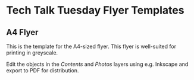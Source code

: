 Tech Talk Tuesday Flyer Templates
=================================

A4 Flyer
--------
This is the template for the A4-sized flyer. This flyer is well-suited
for printing in greyscale.

Edit the objects in the *Contents* and *Photos* layers using
e.g. Inkscape and export to PDF for distribution.

